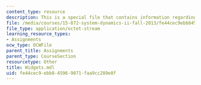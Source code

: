 ```yaml
---
content_type: resource
description: This is a special file that contains information regarding widgets.
file: /media/courses/15-872-system-dynamics-ii-fall-2013/fe44cec9ebb845969071faa9cc289e8f_Widgets.mdl
file_type: application/octet-stream
learning_resource_types:
- Assignments
ocw_type: OCWFile
parent_title: Assignments
parent_type: CourseSection
resourcetype: Other
title: Widgets.mdl
uid: fe44cec9-ebb8-4596-9071-faa9cc289e8f
---
```


